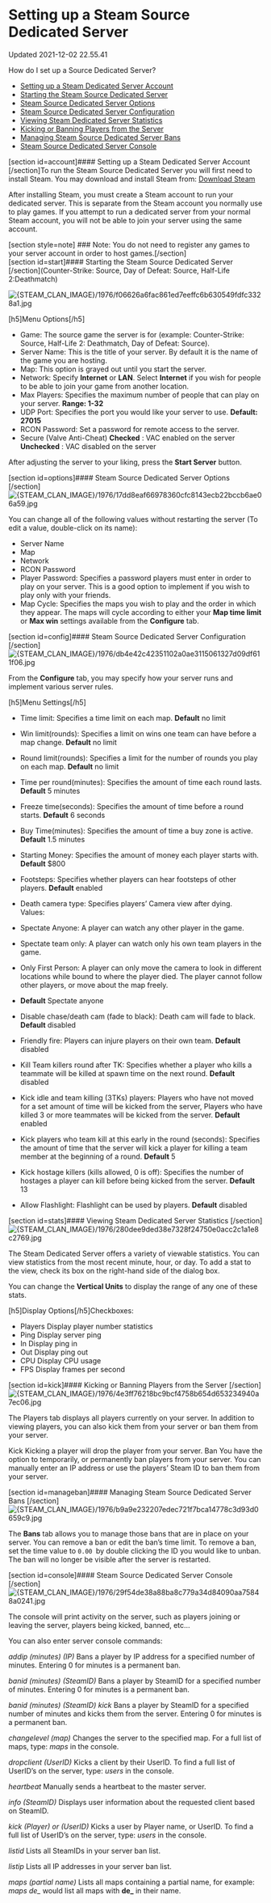 # Setting up a Steam Source Dedicated Server
Updated 2021-12-02 22.55.41

How do I set up a Source Dedicated Server?  
  

* [Setting up a Steam Dedicated Server Account](#account)
* [Starting the Steam Source Dedicated Server](#start)
* [Steam Source Dedicated Server Options](#options)
* [Steam Source Dedicated Server Configuration](#config)
* [Viewing Steam Dedicated Server Statistics](#stats)
* [Kicking or Banning Players from the Server](#kick)
* [Managing Steam Source Dedicated Server Bans](#manageban)
* [Steam Source Dedicated Server Console](#console)

  
  
[section id=account]#### Setting up a Steam Dedicated Server Account
[/section]To run the Steam Source Dedicated Server you will first need to install Steam. You may download and install Steam from: [Download Steam](http://steampowered.com/v/index.php?area=getsteamnow)  
  
After installing Steam, you must create a Steam account to run your dedicated server. This is separate from the Steam account you normally use to play games. If you attempt to run a dedicated server from your normal Steam account, you will not be able to join your server using the same account.  
  
[section style=note] ### Note:
You do not need to register any games to your server account in order to host games.[/section]  
[section id=start]#### Starting the Steam Source Dedicated Server
[/section](Counter-Strike: Source, Day of Defeat: Source, Half-Life 2:Deathmatch)  
  
![{STEAM_CLAN_IMAGE}/1976/f06626a6fac861ed7eeffc6b630549fdfc3328a1.jpg]({STEAM_CLAN_IMAGE}/1976/f06626a6fac861ed7eeffc6b630549fdfc3328a1.jpg)  
  
[h5]Menu Options[/h5]
* Game: The source game the server is for (example: Counter-Strike: Source, Half-Life 2: Deathmatch, Day of Defeat: Source).
* Server Name: This is the title of your server. By default it is the name of the game you are hosting.
* Map: This option is grayed out until you start the server.
* Network: Specify **Internet** or **LAN**. Select **Internet** if you wish for people to be able to join your game from another location.
* Max Players: Specifies the maximum number of people that can play on your server. **Range: 1-32**
* UDP Port: Specifies the port you would like your server to use. **Default: 27015**
* RCON Password: Set a password for remote access to the server.
* Secure (Valve Anti-Cheat) **Checked** : VAC enabled on the server **Unchecked** : VAC disabled on the server

After adjusting the server to your liking, press the **Start Server** button.  
  
[section id=options]#### Steam Source Dedicated Server Options
[/section]  
![{STEAM_CLAN_IMAGE}/1976/17dd8eaf66978360cfc8143ecb22bccb6ae06a59.jpg]({STEAM_CLAN_IMAGE}/1976/17dd8eaf66978360cfc8143ecb22bccb6ae06a59.jpg)  
  
You can change all of the following values without restarting the server (To edit a value, double-click on its name):  

* Server Name
* Map
* Network
* RCON Password
* Player Password: Specifies a password players must enter in order to play on your server. This is a good option to implement if you wish to play only with your friends.
* Map Cycle: Specifies the maps you wish to play and the order in which they appear. The maps will cycle according to either your **Map time limit** or **Max win** settings available from the **Configure** tab.

  
  
[section id=config]#### Steam Source Dedicated Server Configuration
[/section]  
![{STEAM_CLAN_IMAGE}/1976/db4e42c42351102a0ae3115061327d09df611f06.jpg]({STEAM_CLAN_IMAGE}/1976/db4e42c42351102a0ae3115061327d09df611f06.jpg)  
  
From the **Configure** tab, you may specify how your server runs and implement various server rules.  
  
[h5]Menu Settings[/h5]  

* Time limit: Specifies a time limit on each map. **Default** no limit
* Win limit(rounds): Specifies a limit on wins one team can have before a map change. **Default** no limit
* Round limit(rounds): Specifies a limit for the number of rounds you play on each map. **Default** no limit
* Time per round(minutes): Specifies the amount of time each round lasts. **Default** 5 minutes
* Freeze time(seconds): Specifies the amount of time before a round starts. **Default** 6 seconds
* Buy Time(minutes): Specifies the amount of time a buy zone is active. **Default** 1.5 minutes
* Starting Money: Specifies the amount of money each player starts with. **Default** $800
* Footsteps: Specifies whether players can hear footsteps of other players. **Default** enabled
* Death camera type: Specifies players’ Camera view after dying.  
Values:  

* Spectate Anyone: A player can watch any other player in the game.
* Spectate team only: A player can watch only his own team players in the game.
* Only First Person: A player can only move the camera to look in different locations while bound to where the player died. The player cannot follow other players, or move about the map freely.
* **Default** Spectate anyone
* Disable chase/death cam (fade to black): Death cam will fade to black. **Default** disabled
* Friendly fire: Players can injure players on their own team. **Default** disabled
* Kill Team killers round after TK: Specifies whether a player who kills a teammate will be killed at spawn time on the next round. **Default** disabled
* Kick idle and team killing (3TKs) players: Players who have not moved for a set amount of time will be kicked from the server, Players who have killed 3 or more teammates will be kicked from the server. **Default** enabled
* Kick players who team kill at this early in the round (seconds): Specifies the amount of time that the server will kick a player for killing a team member at the beginning of a round. **Default** 5
* Kick hostage killers (kills allowed, 0 is off): Specifies the number of hostages a player can kill before being kicked from the server. **Default** 13
* Allow Flashlight: Flashlight can be used by players. **Default** disabled

  
[section id=stats]#### Viewing Steam Dedicated Server Statistics
[/section]  
![{STEAM_CLAN_IMAGE}/1976/280dee9ded38e7328f24750e0acc2c1a1e8c2769.jpg]({STEAM_CLAN_IMAGE}/1976/280dee9ded38e7328f24750e0acc2c1a1e8c2769.jpg)  
  
The Steam Dedicated Server offers a variety of viewable statistics. You can view statistics from the most recent minute, hour, or day. To add a stat to the view, check its box on the right-hand side of the dialog box.  
  
You can change the **Vertical Units** to display the range of any one of these stats.  
  
[h5]Display Options[/h5]Checkboxes:  

* Players Display player number statistics
* Ping Display server ping
* In Display ping in
* Out Display ping out
* CPU Display CPU usage
* FPS Display frames per second

  
  
[section id=kick]#### Kicking or Banning Players from the Server
[/section]  
![{STEAM_CLAN_IMAGE}/1976/4e3ff76218bc9bcf4758b654d653234940a7ec06.jpg]({STEAM_CLAN_IMAGE}/1976/4e3ff76218bc9bcf4758b654d653234940a7ec06.jpg)  
  
The Players tab displays all players currently on your server. In addition to viewing players, you can also kick them from your server or ban them from your server.  
  
Kick Kicking a player will drop the player from your server. Ban You have the option to temporarily, or permanently ban players from your server. You can manually enter an IP address or use the players’ Steam ID to ban them from your server.   
  
[section id=manageban]#### Managing Steam Source Dedicated Server Bans
[/section]  
![{STEAM_CLAN_IMAGE}/1976/b9a9e232207edec721f7bca14778c3d93d0659c9.jpg]({STEAM_CLAN_IMAGE}/1976/b9a9e232207edec721f7bca14778c3d93d0659c9.jpg)  
  
The **Bans** tab allows you to manage those bans that are in place on your server. You can remove a ban or edit the ban’s time limit. To remove a ban, set the time value to `0.00 `by double clicking the ID you would like to unban. The ban will no longer be visible after the server is restarted.  
  
[section id=console]#### Steam Source Dedicated Server Console
[/section]  
![{STEAM_CLAN_IMAGE}/1976/29f54de38a88ba8c779a34d84090aa75848a0241.jpg]({STEAM_CLAN_IMAGE}/1976/29f54de38a88ba8c779a34d84090aa75848a0241.jpg)  
  
The console will print activity on the server, such as players joining or leaving the server, players being kicked, banned, etc…  
  
You can also enter server console commands:  
  
*addip (minutes) (IP)* Bans a player by IP address for a specified number of minutes. Entering 0 for minutes is a permanent ban.   
  
*banid (minutes) (SteamID)* Bans a player by SteamID for a specified number of minutes. Entering 0 for minutes is a permanent ban.   
  
*banid (minutes) (SteamID) kick* Bans a player by SteamID for a specified number of minutes and kicks them from the server. Entering 0 for minutes is a permanent ban.   
  
*changelevel (map)* Changes the server to the specified map. For a full list of maps, type: *maps* in the console.   
  
*dropclient (UserID)* Kicks a client by their UserID. To find a full list of UserID’s on the server, type: *users* in the console.   
  
*heartbeat* Manually sends a heartbeat to the master server.   
  
*info (SteamID)* Displays user information about the requested client based on SteamID.   
  
*kick (Player) or (UserID)* Kicks a user by Player name, or UserID. To find a full list of UserID’s on the server, type: *users* in the console.   
  
*listid* Lists all SteamIDs in your server ban list.   
  
*listip* Lists all IP addresses in your server ban list.   
  
*maps (partial name)* Lists all maps containing a partial name, for example: *maps de_* would list all maps with **de_** in their name.